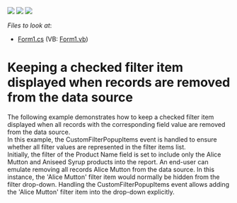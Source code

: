 <!-- default badges list -->
![](https://img.shields.io/endpoint?url=https://codecentral.devexpress.com/api/v1/VersionRange/128582740/10.2.3%2B)
[![](https://img.shields.io/badge/Open_in_DevExpress_Support_Center-FF7200?style=flat-square&logo=DevExpress&logoColor=white)](https://supportcenter.devexpress.com/ticket/details/E2684)
[![](https://img.shields.io/badge/📖_How_to_use_DevExpress_Examples-e9f6fc?style=flat-square)](https://docs.devexpress.com/GeneralInformation/403183)
<!-- default badges end -->
<!-- default file list -->
*Files to look at*:

* [Form1.cs](./CS/XtraPivotGrid_S18746/Form1.cs) (VB: [Form1.vb](./VB/XtraPivotGrid_S18746/Form1.vb))
<!-- default file list end -->
# Keeping a checked filter item displayed when records are removed from the data source


<p>The following example demonstrates how to keep a checked filter item displayed when all records with the corresponding field value are removed from the data source.<br />
In this example, the CustomFilterPopupItems event is handled to ensure whether all filter values are represented in the filter items list.<br />
Initially, the filter of the Product Name field is set to include only the Alice Mutton and Aniseed Syrup products into the report. An end-user can emulate removing all records Alice Mutton from the data source. In this instance, the 'Alice Mutton' filter item would normally be hidden from the filter drop-down. Handling the CustomFilterPopupItems event allows adding the 'Alice Mutton' filter item into the drop-down explicitly.</p><br />


<br/>


